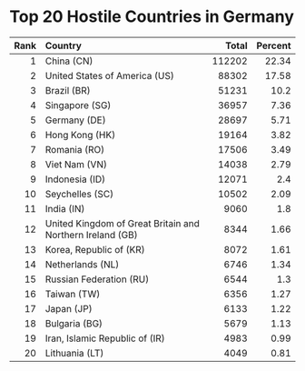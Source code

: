 # Top 20 Hostile Countries in Germany

| Rank | Country | Total | Percent |
| ---: | :------ | ----: | ------: |
| 1 | China (CN) | 112202 | 22.34 |
| 2 | United States of America (US) | 88302 | 17.58 |
| 3 | Brazil (BR) | 51231 | 10.2 |
| 4 | Singapore (SG) | 36957 | 7.36 |
| 5 | Germany (DE) | 28697 | 5.71 |
| 6 | Hong Kong (HK) | 19164 | 3.82 |
| 7 | Romania (RO) | 17506 | 3.49 |
| 8 | Viet Nam (VN) | 14038 | 2.79 |
| 9 | Indonesia (ID) | 12071 | 2.4 |
| 10 | Seychelles (SC) | 10502 | 2.09 |
| 11 | India (IN) | 9060 | 1.8 |
| 12 | United Kingdom of Great Britain and Northern Ireland (GB) | 8344 | 1.66 |
| 13 | Korea, Republic of (KR) | 8072 | 1.61 |
| 14 | Netherlands (NL) | 6746 | 1.34 |
| 15 | Russian Federation (RU) | 6544 | 1.3 |
| 16 | Taiwan (TW) | 6356 | 1.27 |
| 17 | Japan (JP) | 6133 | 1.22 |
| 18 | Bulgaria (BG) | 5679 | 1.13 |
| 19 | Iran, Islamic Republic of (IR) | 4983 | 0.99 |
| 20 | Lithuania (LT) | 4049 | 0.81 |
